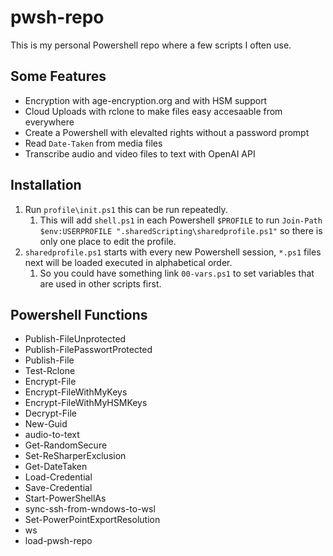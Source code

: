 # pwsh-repo

This is my personal Powershell repo where a few scripts I often use.

## Some Features

- Encryption with age-encryption.org and with HSM support
- Cloud Uploads with rclone to make files easy accesaable from everywhere
- Create a Powershell with elevalted rights without a password prompt
- Read `Date-Taken` from media files
- Transcribe audio and video files to text with OpenAI API

## Installation

1. Run `profile\init.ps1` this can be run repeatedly.
   1. This will add `shell.ps1` in each Powershell `$PROFILE` to run `Join-Path $env:USERPROFILE ".sharedScripting\sharedprofile.ps1"` so there is only one place to edit the profile.
2. `sharedprofile.ps1` starts with every new Powershell session, `*.ps1` files next will be loaded executed in alphabetical order.
   1. So you could have something link `00-vars.ps1` to set variables that are used in other scripts first.

## Powershell Functions

- Publish-FileUnprotected
- Publish-FilePasswortProtected
- Publish-File
- Test-Rclone
- Encrypt-File
- Encrypt-FileWithMyKeys
- Encrypt-FileWithMyHSMKeys
- Decrypt-File
- New-Guid
- audio-to-text
- Get-RandomSecure
- Set-ReSharperExclusion
- Get-DateTaken
- Load-Credential
- Save-Credential
- Start-PowerShellAs
- sync-ssh-from-wndows-to-wsl
- Set-PowerPointExportResolution
- ws
- load-pwsh-repo